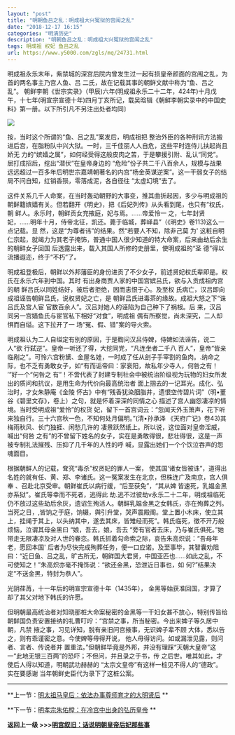 ```yaml
---
layout: "post"
title: "明朝鱼吕之乱：明成祖大兴冤狱的宫闱之乱"
date: "2018-12-17 16:15"
categories: "明清历史"
description: "明朝鱼吕之乱：明成祖大兴冤狱的宫闱之乱"
tags: 明成祖 权妃 鱼吕之乱
url: https://www.y5000.com/zgls/mq/24731.html
---
```






明成祖永乐末年，紫禁城的深宫后院内曾发生过一起有损皇帝颜面的宫闱之乱，为首的两名事主乃宫人鱼、吕 二氏，故在记载其事的朝鲜文献中称为“鱼、吕之乱”。
朝鲜李朝《世宗实录》（甲辰)六年(明成祖永乐二十二年，424年)十月戊午，十七年(明宣宗宣德十年)四月丁亥所记，载吴晗辑《朝鲜李朝实录中的中国史料》第一册。以下所引凡不另注出处者均同〕

![](https://img.y5000.com/uploads/allimg/170807/12-1FPG54A9134.jpg)

按，当时这个所谓的“鱼、吕之乱”案发后，明成祖把 整治外臣的各种刑讯方法搬进后宫，在脂粉队中兴大狱。一时，三千佳丽人人自危，这些平时连侍儿扶起尚且娇无
力的“嫔嫱之属”，如何经受得这般皮肉之苦，于是攀援引附、乱认“同党”。屈打成招后，挖出“潜伏”在皇帝身边的
“危险”份子共二千八百余人，规模与战果远远超过一百多年后明世宗嘉靖朝著名的内宫“杨金英谋逆案”。这一干弱女子的结局不问自知，红销香殒，零落成泥，各自径往
“太虚幻境”去了。

这件关系几千人命案，在当时轰动朝野的大事变，推其曲折起因，多少与明成祖的朝鲜籍嫔嫱有关。但若翻开《明史》，把《后妃列传》从头看到尾，也只有“权氏，朝
鲜人。永乐时，朝鲜贡女充掖庭，妃与焉。……帝爱怜一 之，七年封贤妃，……明年十月，侍帝北征，凯还。薨于临城，葬峄县”（《明史》卷113)这么一点记载。显
然，这是“为尊者讳”的结果。然“若要人不知，除非己莫 为' 这粧自明仁宗起，就竭力为其老子掩饰，普通中国人很少知道的特大命案，后来由劫后余生的朝鲜女子回国
后透露出来，载入其国人所修的史册里，使明成祖的“圣 德”得以流播遐迩，终于“不朽”了。

明成祖登极后，朝鲜以外邦藩臣的身份进贡了不少女子，前述贤妃权氏辈即是。权氏在永乐六年到中国。其时 有出身商贾人家的中国宫嫔吕氏，欲与入贡成祖内宫的朝
鲜吕氏以同姓结好，被后者拒绝，因而恚恨于心。及至权 氏病亡，汉吕即向成祖诬告朝鲜吕氏，说权贤妃之亡，是 朝鲜吕氏进毒茶的缘故。成祖大怒之下“诛吕氏及宫人宦
官数百余人”。汉吕对她人的诬陷为自己种下了祸根。后 来，汉吕同另一宫嫱鱼氏与宦官私下相好“对食”，明成祖 偶有所察觉，尚未深究，二人却惧而自缢。这下拉开了一
场“冤、假、错”案的导火索。

明成祖认为二人自缢定有别的原因，于是鞫问汉吕侍婢，侍婢如法诬告，说二人“欲 行弑逆”。皇帝一听还了得，大挖同党，“凡连坐者二千八
百人”，皇帝“皆亲临剐之”。可怜六宫粉黛、金屋名娃，一时成了任从刽子手宰割的鱼肉。.纳命之际，也不乏有勇敢女子，如“有而诟帝曰：家衰阳，故私年少寺人，何咎之有！
’”好一个“何咎之 有”！不啻代表了封建专制社会中被统治阶级视为玩物的妇女所发出的质问和抗议，是用生命为代价向最高统治者
面上掴去的一记耳光。成化、弘治时，才女朱静庵《金陵 怀古》中有“残香犹染胭脂井，遗恨空传碧片词”（明•董 谷《碧里文存》，卷上）之句，就是怀着深深的同情之心
描述了宫人幽怨凄凉的情境。当时受明成祖“爱怜”的权货 妃，留下一首宫词云：“忽闻天外玉箫声，花下听来独自行。三十六宫秋一色，不知何处月偏明。”(清•孙承泽
《天府广记》卷43)其梅雨秋风、长门独捱、闲愁几许的 凄景跃然纸上。所以说，这位面对皇帝淫威，喊出“何咎
之有”的不曾留下姓名的女子，实在是勇敢得很，悲壮得很，这是一声被专制礼法摧残、压抑了几千年的人性的呼 喊，显露出她们一个个饮泣吞声的怨魂面目。

根据朝鲜人的记载，耷究“毒杀”权贤妃的罪人一案， 使其国‘诸女皆被诛”，道得出名姓的就有任、黄、郑、李诸氏。这一冤案发生在北京，但株连广及南京，宫人俱奉
、召赴北京受审。朝鲜崔氏以病行缓，“后至获免”，“其从婢 皆速死，乳媪金黑亦系狱”。崔氏等幸而不死者，逃得此
劫.逃不过彼劫v永乐二十二年，明成祖临死仍不放过这些劫后余灰，遗诏生殉活人。朝鲜乳媪金黑之女韩氏，亦在殉葬之列。当死之日，,皆饷之于庭，饷辍，舆引升堂，哭声震殿阁。堂上置小木床，使立其上，挂绳于其上，以头纳其中，遂去其床，皆雉经而死”。韩氏临死，徵不开万般烦恼，泣谓其母金黑曰
“娘，吾去，娘，吾去 “旁有官者去床，乃与崔氏俱死。”她带走无限凄凉及对人世的眷恋。韩氏抓着勾命索之际，哀告朱高炽说：“吾母年老，愿回本国'
后者为尽快完成殉葬任务，便一口应诺。及至事毕，其智囊劝阻曰：“近日鱼、吕之乱，旷古所无，朝鲜国大君贤，中国亚匹也……如此之乱，不可使知之！”朱高炽亦毫不掩饰说：“欲还金黑，恐泄近日事也，如
何?”结果决定“不送金黑，特封为恭人”。

光阴荏苒，十一年后的明宣宗宣德十年（1435年）， 金黑等始获准回国，才算了却了其父对地下韩氏的许愿。

但明朝最高统治者对知晓那桩大命案秘密的金黑等一干妇女甚不放心，特别传旨给朝鲜国负责安置接纳的礼曹叮咛：“宫禁之事，所当秘密。今出来婢子等久居中朝，凡禁
掖之事，习见详知，脱有亲旧问宫掖事，无识婢子辈不顾 大体，悉以告之，则有乖谨密之意。今使婢等毋得开说， 他人毋得访问。如或漏泄见露，则问者、言者、传说者并
置重法。”但朝鲜毕竟是外邦，并没有理踩“天朝大皇帝”这 一“此地无银三百两”的恐吓；不但问，并且录之于书，传
之后世。唯其如此，才使后人得以知道，明朝武功赫赫的 “太宗文皇帝”有这样一桩见不得人的“德政”。实在要感谢 当年朝鲜史臣代为录下了这桩公案。

* * *

**上一节：[明太祖马皇后：依法办事尊师育才的大明贤后](https://www.y5000.com/zgls/mq/24729.html) **

**下一节：[明孝宗朱佑樘：在冷宫中出身的弘历皇帝](https://www.y5000.com/zgls/mq/24732.html) **

**返回上一级 >>>[明宫叙旧：话说明朝皇帝后妃那些事](https://www.y5000.com/zgls/mq/24740.html)**
